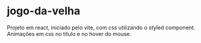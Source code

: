 # jogo-da-velha
Projeto em react, iniciado pelo vite, com css utilizando o styled component. Animações em css no título e no hover do mouse.
